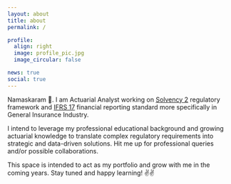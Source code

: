 ```yaml
---
layout: about
title: about
permalink: /

profile:
  align: right
  image: profile_pic.jpg
  image_circular: false

news: true 
social: true
---
```


Namaskaram 👋. I am Actuarial Analyst working on [Solvency 2](https://www.eiopa.europa.eu/browse/regulation-and-policy/solvency-ii_en) regulatory framework and [IFRS 17](https://www.ifrs.org/issued-standards/list-of-standards/ifrs-17-insurance-contracts/) financial reporting standard more specifically in General Insurance Industry.

I intend to leverage my professional educational background and growing actuarial knowledge to translate complex regulatory requirements into strategic and data-driven solutions. Hit me up for professional queries and/or possible collaborations. 

This space is intended to act as my portfolio and grow with me in the coming years. Stay tuned and happy learning! ✌️✌️

